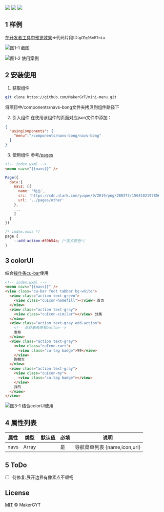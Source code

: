 [![](https://img.shields.io/github/stars/MakerGYT/mini-menu?style=flat-square)](https://github.com/MakerGYT/mini-menu/stargazers)
[![](https://img.shields.io/github/forks/makergyt/mini-menu?style=flat-square)](https://github.com/MakerGYT/mini-menu/network/members)
[![](https://img.shields.io/badge/basicLib->=2.2.3-brightgreen?logo=wechat)](https://github.com/MakerGYT/mini-menu)

## 1 样例
[在开发者工具中预览效果](https://developers.weixin.qq.com/s/gCEq06mR7nia)=>代码片段ID:`gCEq06mR7nia`

![图1-1 截图](https://cdn.nlark.com/yuque/0/2020/gif/284449/1592180000986-7285c383-dafa-4aa7-ad01-80e407c37f31.gif)

![图1-2 使用案例](https://cdn.blog.makergyt.com/mini/assets/poster-H.png)
## 2 安装使用
1. 获取组件
```sh
git clone https://github.com/MakerGYT/mini-menu.git
```
将项目中/components/navs-bong文件夹拷贝到组件路径下

2. 引入组件
在使用该组件的页面对应json文件中添加：
```json
{
  "usingComponents": {
    "menu":"/components/navs-bong/navs-bong" 
  }
}
```

3. 使用组件
参考[/pages](https://github.com/makergyt/mini-menu/tree/master/pages/index)
```html
<!-- index.wxml -->
<menu navs="{{navs}}" />
```
```js
Page({
  data:{
    navs: [{
      name: '动态',
      src: 'https://cdn.nlark.com/yuque/0/2019/png/280373/1568102197856-assets/web-upload/0a3840c5-1699-4507-b1d8-dfbbe0683fd0.png',
      url: '../pages/other'
    },
    ...
    ]
  }
}) 
```

```css
/* index.wxss */
page {
	--add-action:#39b54a; /*定义颜色*/
}
```
## 3 colorUI
结合[操作条cu-bar](https://github.com/weilanwl/ColorUI/tree/master/demo/pages/component/bar)使用
```html
<!-- index.wxml -->
<menu navs="{{navs}}" />
<view class="cu-bar foot tabbar bg-white">
  <view class="action text-green">
    <view class="cuIcon-homefill"></view> 首页
  </view>
  <view class="action text-gray">
    <view class="cuIcon-similar"></view> 分类
  </view>
  <view class="action text-gray add-action">
    <!-- 此处删去原有button-->
    发布
  </view>
  <view class="action text-gray">
    <view class="cuIcon-cart">
      <view class="cu-tag badge">99</view>
    </view>
    购物车
  </view>
  <view class="action text-gray">
    <view class="cuIcon-my">
      <view class="cu-tag badge"></view>
    </view>
    我的
  </view>
</view>
```

![图3-1 结合colorUI使用](https://imgkr.cn-bj.ufileos.com/467557c4-a24c-4e16-a6a7-1d5492d8c72f.gif)

## 4 属性列表
| 属性 |类型| 默认值|必填|说明|
| -- | --|--|--|--|
| navs | Array | | 是 |导航菜单列表 {name,icon,url}|

## 5 ToDo
- [ ] 待修复:展开边界有像素点不顺畅

## License
[MIT](https://github.com/MakerGYT/mini-menu/blob/master/LICENSE) © MakerGYT